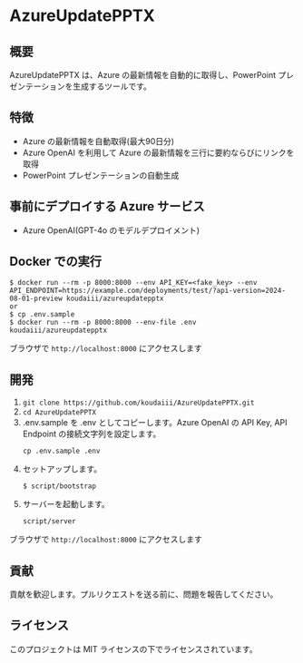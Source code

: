 # AzureUpdatePPTX

## 概要

AzureUpdatePPTX は、Azure の最新情報を自動的に取得し、PowerPoint プレゼンテーションを生成するツールです。

## 特徴

- Azure の最新情報を自動取得(最大90日分)
- Azure OpenAI を利用して Azure の最新情報を三行に要約ならびにリンクを取得
- PowerPoint プレゼンテーションの自動生成

## 事前にデプロイする Azure サービス

- Azure OpenAI(GPT-4o のモデルデプロイメント)

## Docker での実行

```console
$ docker run --rm -p 8000:8000 --env API_KEY=<fake_key> --env API_ENDPOINT=https://example.com/deployments/test/?api-version=2024-08-01-preview koudaiii/azureupdatepptx
or
$ cp .env.sample
$ docker run --rm -p 8000:8000 --env-file .env koudaiii/azureupdatepptx
```

ブラウザで `http://localhost:8000` にアクセスします

## 開発

1. `git clone https://github.com/koudaiii/AzureUpdatePPTX.git`
2. `cd AzureUpdatePPTX`
3. .env.sample を .env としてコピーします。Azure OpenAI の API Key, API Endpoint の接続文字列を設定します。
   ```console
   cp .env.sample .env
   ```
4. セットアップします。
   ```console
   $ script/bootstrap
   ```
6. サーバーを起動します。
   ```console
   script/server
   ```

ブラウザで `http://localhost:8000` にアクセスします

## 貢献
貢献を歓迎します。プルリクエストを送る前に、問題を報告してください。

## ライセンス
このプロジェクトは MIT ライセンスの下でライセンスされています。
